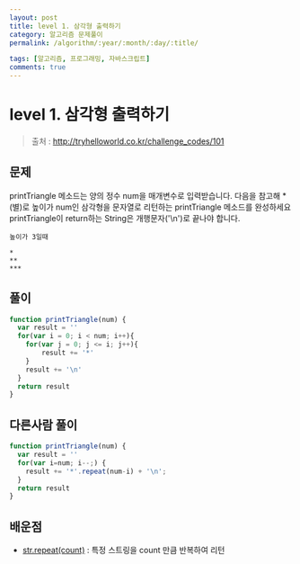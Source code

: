 ```yaml
---
layout: post
title: level 1. 삼각형 출력하기
category: 알고리즘 문제풀이
permalink: /algorithm/:year/:month/:day/:title/

tags: [알고리즘, 프로그래밍, 자바스크립트]
comments: true
---
```

# level 1. 삼각형 출력하기
> 출처 : http://tryhelloworld.co.kr/challenge_codes/101

## 문제
printTriangle 메소드는 양의 정수 num을 매개변수로 입력받습니다.
다음을 참고해 *(별)로 높이가 num인 삼각형을 문자열로 리턴하는 printTriangle 메소드를 완성하세요
printTriangle이 return하는 String은 개행문자('\n')로 끝나야 합니다.

```   
높이가 3일때

*
**
***
```

## 풀이

```javascript
function printTriangle(num) {
  var result = ''
  for(var i = 0; i < num; i++){
  	for(var j = 0; j <= i; j++){
    	result += '*'
    }
    result += '\n'
  }
  return result
}

```

## 다른사람 풀이
```javascript
function printTriangle(num) {
  var result = ''
  for(var i=num; i--;) {
    result += '*'.repeat(num-i) + '\n';
  }
  return result
}
```

## 배운점
- [str.repeat(count)](https://developer.mozilla.org/ko/docs/Web/JavaScript/Reference/Global_Objects/String/repeat) : 특정 스트링을 count 만큼 반복하여 리턴
